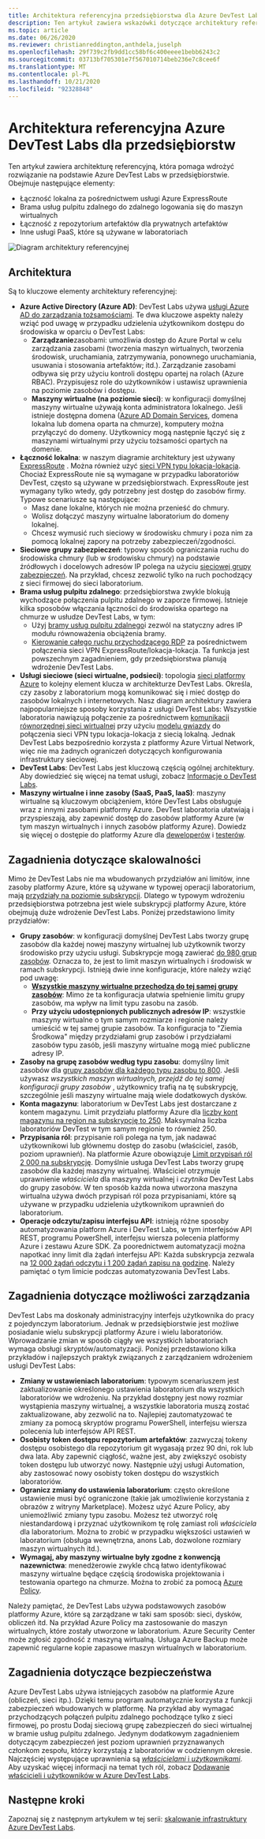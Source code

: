 ```yaml
---
title: Architektura referencyjna przedsiębiorstwa dla Azure DevTest Labs
description: Ten artykuł zawiera wskazówki dotyczące architektury referencyjnej dla Azure DevTest Labs w przedsiębiorstwie.
ms.topic: article
ms.date: 06/26/2020
ms.reviewer: christianreddington,anthdela,juselph
ms.openlocfilehash: 29f739c2fb9dd1cc58bf6c400eeee1bebb6243c2
ms.sourcegitcommit: 03713bf705301e7f567010714beb236e7c8cee6f
ms.translationtype: MT
ms.contentlocale: pl-PL
ms.lasthandoff: 10/21/2020
ms.locfileid: "92328848"
---
```

# <a name="azure-devtest-labs-reference-architecture-for-enterprises"></a>Architektura referencyjna Azure DevTest Labs dla przedsiębiorstw
Ten artykuł zawiera architekturę referencyjną, która pomaga wdrożyć rozwiązanie na podstawie Azure DevTest Labs w przedsiębiorstwie. Obejmuje następujące elementy:
- Łączność lokalna za pośrednictwem usługi Azure ExpressRoute
- Brama usług pulpitu zdalnego do zdalnego logowania się do maszyn wirtualnych
- Łączność z repozytorium artefaktów dla prywatnych artefaktów
- Inne usługi PaaS, które są używane w laboratoriach

![Diagram architektury referencyjnej](./media/devtest-lab-reference-architecture/reference-architecture.png)

## <a name="architecture"></a>Architektura
Są to kluczowe elementy architektury referencyjnej:

- **Azure Active Directory (Azure AD)**: DevTest Labs używa [usługi Azure AD do zarządzania tożsamościami](../active-directory/fundamentals/active-directory-whatis.md). Te dwa kluczowe aspekty należy wziąć pod uwagę w przypadku udzielenia użytkownikom dostępu do środowiska w oparciu o DevTest Labs:
    - **Zarządzanie**zasobami: umożliwia dostęp do Azure Portal w celu zarządzania zasobami (tworzenia maszyn wirtualnych, tworzenia środowisk, uruchamiania, zatrzymywania, ponownego uruchamiania, usuwania i stosowania artefaktów; itd.). Zarządzanie zasobami odbywa się przy użyciu kontroli dostępu opartej na rolach (Azure RBAC). Przypisujesz role do użytkowników i ustawisz uprawnienia na poziomie zasobów i dostępu.
    - **Maszyny wirtualne (na poziomie sieci)**: w konfiguracji domyślnej maszyny wirtualne używają konta administratora lokalnego. Jeśli istnieje dostępna domena ([Azure AD Domain Services](../active-directory-domain-services/overview.md), domena lokalna lub domena oparta na chmurze), komputery można przyłączyć do domeny. Użytkownicy mogą następnie łączyć się z maszynami wirtualnymi przy użyciu tożsamości opartych na domenie.
- **Łączność lokalna**: w naszym diagramie architektury jest używany [ExpressRoute](../expressroute/expressroute-introduction.md) . Można również użyć [sieci VPN typu lokacja-lokacja](../vpn-gateway/vpn-gateway-about-vpn-gateway-settings.md). Chociaż ExpressRoute nie są wymagane w przypadku laboratoriów DevTest, często są używane w przedsiębiorstwach. ExpressRoute jest wymagany tylko wtedy, gdy potrzebny jest dostęp do zasobów firmy. Typowe scenariusze są następujące:
    - Masz dane lokalne, których nie można przenieść do chmury.
    - Wolisz dołączyć maszyny wirtualne laboratorium do domeny lokalnej.
    - Chcesz wymusić ruch sieciowy w środowisku chmury i poza nim za pomocą lokalnej zapory na potrzeby zabezpieczeń/zgodności.
- **Sieciowe grupy zabezpieczeń**: typowy sposób ograniczania ruchu do środowiska chmury (lub w środowisku chmury) na podstawie źródłowych i docelowych adresów IP polega na użyciu [sieciowej grupy zabezpieczeń](../virtual-network/network-security-groups-overview.md). Na przykład, chcesz zezwolić tylko na ruch pochodzący z sieci firmowej do sieci laboratorium.
- **Brama usług pulpitu zdalnego**: przedsiębiorstwa zwykle blokują wychodzące połączenia pulpitu zdalnego w zaporze firmowej. Istnieje kilka sposobów włączania łączności do środowiska opartego na chmurze w usłudze DevTest Labs, w tym:
  - Użyj [bramy usług pulpitu zdalnego](/windows-server/remote/remote-desktop-services/desktop-hosting-logical-architecture)i zezwól na statyczny adres IP modułu równoważenia obciążenia bramy.
  - [Kierowanie całego ruchu przychodzącego RDP](../vpn-gateway/vpn-gateway-forced-tunneling-rm.md) za pośrednictwem połączenia sieci VPN ExpressRoute/lokacja-lokacja. Ta funkcja jest powszechnym zagadnieniem, gdy przedsiębiorstwa planują wdrożenie DevTest Labs.
- **Usługi sieciowe (sieci wirtualne, podsieci)**: topologia [sieci platformy Azure](../networking/networking-overview.md) to kolejny element klucza w architekturze DevTest Labs. Określa, czy zasoby z laboratorium mogą komunikować się i mieć dostęp do zasobów lokalnych i internetowych. Nasz diagram architektury zawiera najpopularniejsze sposoby korzystania z usługi DevTest Labs: Wszystkie laboratoria nawiązują połączenie za pośrednictwem [komunikacji równorzędnej sieci wirtualnej](../virtual-network/virtual-network-peering-overview.md) przy użyciu [modelu gwiazdy](/azure/architecture/reference-architectures/hybrid-networking/hub-spoke) do połączenia sieci VPN typu lokacja-lokacja z siecią lokalną. Jednak DevTest Labs bezpośrednio korzysta z platformy Azure Virtual Network, więc nie ma żadnych ograniczeń dotyczących konfigurowania infrastruktury sieciowej.
- **DevTest Labs**: DevTest Labs jest kluczową częścią ogólnej architektury. Aby dowiedzieć się więcej na temat usługi, zobacz [Informacje o DevTest Labs](devtest-lab-overview.md).
- **Maszyny wirtualne i inne zasoby (SaaS, PaaS, IaaS)**: maszyny wirtualne są kluczowym obciążeniem, które DevTest Labs obsługuje wraz z innymi zasobami platformy Azure. DevTest laboratoria ułatwiają i przyspieszają, aby zapewnić dostęp do zasobów platformy Azure (w tym maszyn wirtualnych i innych zasobów platformy Azure). Dowiedz się więcej o dostępie do platformy Azure dla [deweloperów](devtest-lab-developer-lab.md) i [testerów](devtest-lab-test-env.md).

## <a name="scalability-considerations"></a>Zagadnienia dotyczące skalowalności
Mimo że DevTest Labs nie ma wbudowanych przydziałów ani limitów, inne zasoby platformy Azure, które są używane w typowej operacji laboratorium, mają [przydziały na poziomie subskrypcji](../azure-resource-manager/management/azure-subscription-service-limits.md). Dlatego w typowym wdrożeniu przedsiębiorstwa potrzebna jest wiele subskrypcji platformy Azure, które obejmują duże wdrożenie DevTest Labs. Poniżej przedstawiono limity przydziałów:

- **Grupy zasobów**: w konfiguracji domyślnej DevTest Labs tworzy grupę zasobów dla każdej nowej maszyny wirtualnej lub użytkownik tworzy środowisko przy użyciu usługi. Subskrypcje mogą zawierać [do 980 grup zasobów](../azure-resource-manager/management/azure-subscription-service-limits.md#subscription-limits). Oznacza to, że jest to limit maszyn wirtualnych i środowisk w ramach subskrypcji. Istnieją dwie inne konfiguracje, które należy wziąć pod uwagę:
    - **[Wszystkie maszyny wirtualne przechodzą do tej samej grupy zasobów](resource-group-control.md)**: Mimo że ta konfiguracja ułatwia spełnienie limitu grupy zasobów, ma wpływ na limit typu zasobu na zasób.
    - **Przy użyciu udostępnionych publicznych adresów IP**: wszystkie maszyny wirtualne o tym samym rozmiarze i regionie należy umieścić w tej samej grupie zasobów. Ta konfiguracja to "Ziemia Środkowa" między przydziałami grup zasobów i przydziałami zasobów typu zasób, jeśli maszyny wirtualne mogą mieć publiczne adresy IP.
- **Zasoby na grupę zasobów według typu zasobu**: domyślny limit zasobów dla [grupy zasobów dla każdego typu zasobu to 800](../azure-resource-manager/management/azure-subscription-service-limits.md#resource-group-limits).  Jeśli używasz *wszystkich maszyn wirtualnych, przejdź do tej samej konfiguracji grupy zasobów* , użytkownicy trafią na tę subskrypcję, szczególnie jeśli maszyny wirtualne mają wiele dodatkowych dysków.
- **Konta magazynu**: laboratorium w DevTest Labs jest dostarczane z kontem magazynu. Limit przydziału platformy Azure dla [liczby kont magazynu na region na subskrypcję to 250](../azure-resource-manager/management/azure-subscription-service-limits.md#storage-limits). Maksymalna liczba laboratoriów DevTest w tym samym regionie to również 250.
- **Przypisania ról**: przypisanie roli polega na tym, jak nadawać użytkownikowi lub głównemu dostęp do zasobu (właściciel, zasób, poziom uprawnień). Na platformie Azure obowiązuje [Limit przypisań ról 2 000 na subskrypcję](../azure-resource-manager/management/azure-subscription-service-limits.md#azure-role-based-access-control-limits). Domyślnie usługa DevTest Labs tworzy grupę zasobów dla każdej maszyny wirtualnej. Właściciel otrzymuje uprawnienie *właściciela* dla maszyny wirtualnej i *czytnika* DevTest Labs do grupy zasobów. W ten sposób każda nowa utworzona maszyna wirtualna używa dwóch przypisań ról poza przypisaniami, które są używane w przypadku udzielenia użytkownikom uprawnień do laboratorium.
- **Operacje odczytu/zapisu interfejsu API**: istnieją różne sposoby automatyzowania platform Azure i DevTest Labs, w tym interfejsów API REST, programu PowerShell, interfejsu wiersza polecenia platformy Azure i zestawu Azure SDK. Za poorednictwem automatyzacji można napotkać inny limit dla żądań interfejsu API: Każda subskrypcja zezwala na [12 000 żądań odczytu i 1 200 żądań zapisu na godzinę](../azure-resource-manager/management/request-limits-and-throttling.md). Należy pamiętać o tym limicie podczas automatyzowania DevTest Labs.

## <a name="manageability-considerations"></a>Zagadnienia dotyczące możliwości zarządzania
DevTest Labs ma doskonały administracyjny interfejs użytkownika do pracy z pojedynczym laboratorium. Jednak w przedsiębiorstwie jest możliwe posiadanie wielu subskrypcji platformy Azure i wielu laboratoriów. Wprowadzanie zmian w sposób ciągły we wszystkich laboratoriach wymaga obsługi skryptów/automatyzacji. Poniżej przedstawiono kilka przykładów i najlepszych praktyk związanych z zarządzaniem wdrożeniem usługi DevTest Labs:

- **Zmiany w ustawieniach laboratorium**: typowym scenariuszem jest zaktualizowanie określonego ustawienia laboratorium dla wszystkich laboratoriów we wdrożeniu. Na przykład dostępny jest nowy rozmiar wystąpienia maszyny wirtualnej, a wszystkie laboratoria muszą zostać zaktualizowane, aby zezwolić na to. Najlepiej zautomatyzować te zmiany za pomocą skryptów programu PowerShell, interfejsu wiersza polecenia lub interfejsów API REST.  
- **Osobisty token dostępu repozytorium artefaktów**: zazwyczaj tokeny dostępu osobistego dla repozytorium git wygasają przez 90 dni, rok lub dwa lata. Aby zapewnić ciągłość, ważne jest, aby zwiększyć osobisty token dostępu lub utworzyć nowy. Następnie użyj usługi Automation, aby zastosować nowy osobisty token dostępu do wszystkich laboratoriów.
- **Ogranicz zmiany do ustawienia laboratorium**: często określone ustawienie musi być ograniczone (takie jak umożliwienie korzystania z obrazów z witryny Marketplace). Możesz użyć Azure Policy, aby uniemożliwić zmiany typu zasobu. Możesz też utworzyć rolę niestandardową i przyznać użytkownikom tę rolę zamiast roli *właściciela* dla laboratorium. Można to zrobić w przypadku większości ustawień w laboratorium (obsługa wewnętrzna, anons Lab, dozwolone rozmiary maszyn wirtualnych itd.).
- **Wymagaj, aby maszyny wirtualne były zgodne z konwencją nazewnictwa**: menedżerowie zwykle chcą łatwo identyfikować maszyny wirtualne będące częścią środowiska projektowania i testowania opartego na chmurze. Można to zrobić za pomocą [Azure Policy](https://github.com/Azure/azure-policy/tree/master/samples/TextPatterns/allow-multiple-name-patterns).

Należy pamiętać, że DevTest Labs używa podstawowych zasobów platformy Azure, które są zarządzane w taki sam sposób: sieci, dysków, obliczeń itd. Na przykład Azure Policy ma zastosowanie do maszyn wirtualnych, które zostały utworzone w laboratorium. Azure Security Center może zgłosić zgodność z maszyną wirtualną. Usługa Azure Backup może zapewnić regularne kopie zapasowe maszyn wirtualnych w laboratorium.

## <a name="security-considerations"></a>Zagadnienia dotyczące bezpieczeństwa
Azure DevTest Labs używa istniejących zasobów na platformie Azure (obliczeń, sieci itp.). Dzięki temu program automatycznie korzysta z funkcji zabezpieczeń wbudowanych w platformę. Na przykład aby wymagać przychodzących połączeń pulpitu zdalnego pochodzące tylko z sieci firmowej, po prostu Dodaj sieciową grupę zabezpieczeń do sieci wirtualnej w bramie usług pulpitu zdalnego. Jedynym dodatkowym zagadnieniem dotyczącym zabezpieczeń jest poziom uprawnień przyznawanych członkom zespołu, którzy korzystają z laboratoriów w codziennym okresie. Najczęściej występujące uprawnienia są [ *właścicielami* i *użytkownikami*](devtest-lab-add-devtest-user.md). Aby uzyskać więcej informacji na temat tych ról, zobacz [Dodawanie właścicieli i użytkowników w Azure DevTest Labs](devtest-lab-add-devtest-user.md).

## <a name="next-steps"></a>Następne kroki
Zapoznaj się z następnym artykułem w tej serii: [skalowanie infrastruktury Azure DevTest Labs](devtest-lab-guidance-scale.md).